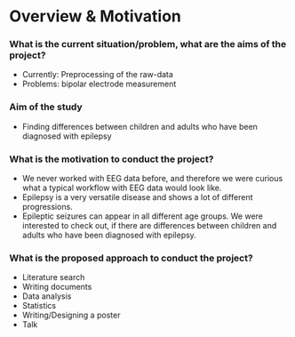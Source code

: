 # Overview & Motivation

### What is the current situation/problem, what are the aims of the project?
- Currently: Preprocessing of the raw-data 
- Problems: bipolar electrode measurement 

### Aim of the study 
- Finding differences between children and adults who have been diagnosed with epilepsy 

### What is the motivation to conduct the project?
- We never worked with EEG data before, and therefore we were curious what a typical workflow with EEG data would look like.
- Epilepsy is a very versatile disease and shows a lot of different progressions.
- Epileptic seizures can appear in all different age groups. We were interested to check out, if there are differences between children and adults who have been diagnosed with epilepsy.

### What is the proposed approach to conduct the project?
- Literature search
- Writing documents
- Data analysis
- Statistics
- Writing/Designing a poster
- Talk
